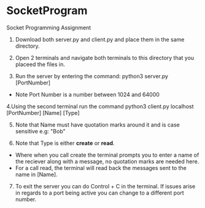 # SocketProgram
Socket Programming Assignment

1. Download both server.py and client.py and place them in the same directory.

2. Open 2 terminals and navigate both terminals to this directory that you placeed the files in.

3. Run the server by entering the command: python3 server.py [PortNumber]
- Note Port Number is a number between 1024 and 64000

4.Using the second terminal run the command python3 client.py localhost [PortNumber] [Name] [Type]

   
5. Note that Name must have quotation marks around it and is case sensitive e.g: "Bob"

6. Note that Type is either **create** or **read**.
- Where when you call create the terminal prompts you to enter a name of the reciever along with a message, no quotation marks are needed here.
- For a call read, the terminal will read back the messages sent to the name in [Name].
  
7. To exit the server you can do Control + C in the terminal. If issues arise in regards to a port being active you can change to a different port number.
   
